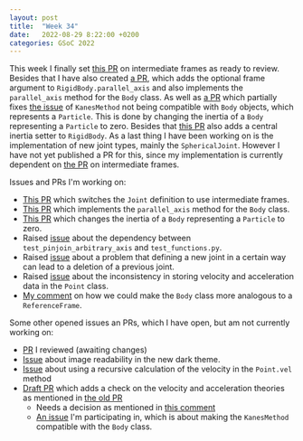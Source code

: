 ```yaml
---
layout: post
title:  "Week 34"
date:   2022-08-29 8:22:00 +0200
categories: GSoC 2022
---
```

This week I finally set [this PR][pull/23920] on intermediate frames as ready to review. Besides that I have also created [a PR][pull/23981], which adds the optional frame argument to `RigidBody.parallel_axis` and also implements the `parallel_axis` method for the `Body` class. As well as [a PR][pull/23982] which partially fixes [the issue][issues/23269] of `KanesMethod` not being compatible with `Body` objects, which represents a `Particle`. This is done by changing the inertia of a `Body` representing a `Particle` to zero. Besides that [this PR][pull/23982] also adds a central inertia setter to `RigidBody`. As a last thing I have been working on is the implementation of new joint types, mainly the `SphericalJoint`. However I have not yet published a PR for this, since my implementation is currently dependent on [the PR][pull/23890] on intermediate frames.

Issues and PRs I'm working on:
- [This PR][pull/23920] which switches the `Joint` definition to use intermediate frames.
- [This PR][pull/23981] which implements the `parallel_axis` method for the `Body` class.
- [This PR][pull/23982] which changes the inertia of a `Body` representing a `Particle` to zero.
- Raised [issue][issues/23933] about the dependency between `test_pinjoin_arbitrary_axis` and `test_functions.py`.
- Raised [issue][issues/23913] about a problem that defining a new joint in a certain way can lead to a deletion of a previous joint.
- Raised [issue][issues/23741] about the inconsistency in storing velocity and acceleration data in the `Point` class.
- [My comment][issues/21964#issuecomment-1173893507] on how we could make the `Body` class more analogous to a `ReferenceFrame`.

Some other opened issues an PRs, which I have open, but am not currently working on:
- [PR][pull/23580] I reviewed (awaiting changes)
- [Issue][issues/23706] about image readability in the new dark theme.
- [Issue][issues/23382] about using a recursive calculation of the velocity in the `Point.vel` method
- [Draft PR][pull/23359] which adds a check on the velocity and acceleration theories as mentioned in [the old PR][pull/12322]
  - Needs a decision as mentioned in [this comment][pull/23359#issuecomment-1155023883]
  - [An issue][issues/23269] I'm participating in, which is about making the `KanesMethod` compatible with the `Body` class.

[issues/21705]: https://github.com/sympy/sympy/issues/21705
[pull/23705]: https://github.com/sympy/sympy/pull/23705
[issues/23706]: https://github.com/sympy/sympy/issues/23706
[pull/23628]: https://github.com/sympy/sympy/pull/23628
[issues/23382]: https://github.com/sympy/sympy/issues/23382
[pull/23359]: https://github.com/sympy/sympy/pull/23359
[pull/12322]: https://github.com/sympy/sympy/pull/12322
[pull/23359#issuecomment-1155023883]: https://github.com/sympy/sympy/pull/23359#issuecomment-1155023883
[pull/23730]: https://github.com/sympy/sympy/pull/23730
[issues/23706]: https://github.com/sympy/sympy/issues/23706
[pull/23580]: https://github.com/sympy/sympy/pull/23580
[issues/23741]: https://github.com/sympy/sympy/issues/23741
[SymPy dev documentation]: https://docs.sympy.org/dev/index.html
[issues/21964#issuecomment-1173893507]: https://github.com/sympy/sympy/issues/21964#issuecomment-1173893507
[issues/23269]: https://github.com/sympy/sympy/issues/23269
[pull/23890]: https://github.com/sympy/sympy/pull/23890
[issues/23913]: https://github.com/sympy/sympy/issues/23913
[issues/23933]: https://github.com/sympy/sympy/issues/23933
[pull/23920]: https://github.com/sympy/sympy/pull/23920
[pull/23981]: https://github.com/sympy/sympy/pull/23981
[pull/23982]: https://github.com/sympy/sympy/pull/23982